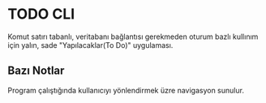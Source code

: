 # TODO CLI
Komut satırı tabanlı, veritabanı bağlantısı gerekmeden oturum bazlı kullınım için yalın, sade "Yapılacaklar(To Do)" uygulaması.
## Bazı Notlar
Program çalıştığında kullanıcıyı yönlendirmek üzre navigasyon sunulur. 

